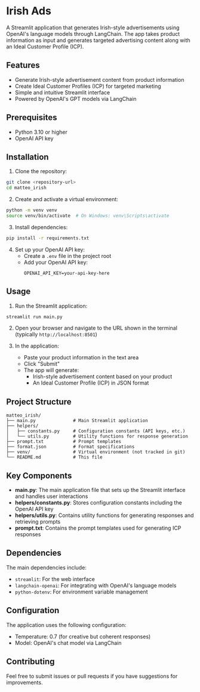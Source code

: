 # Irish Ads

A Streamlit application that generates Irish-style advertisements using OpenAI's language models through LangChain. The app takes product information as input and generates targeted advertising content along with an Ideal Customer Profile (ICP).

## Features

- Generate Irish-style advertisement content from product information
- Create Ideal Customer Profiles (ICP) for targeted marketing
- Simple and intuitive Streamlit interface
- Powered by OpenAI's GPT models via LangChain

## Prerequisites

- Python 3.10 or higher
- OpenAI API key

## Installation

1. Clone the repository:
```bash
git clone <repository-url>
cd matteo_irish
```

2. Create and activate a virtual environment:
```bash
python -m venv venv
source venv/bin/activate  # On Windows: venv\Scripts\activate
```

3. Install dependencies:
```bash
pip install -r requirements.txt
```

4. Set up your OpenAI API key:
   - Create a `.env` file in the project root
   - Add your OpenAI API key:
     ```
     OPENAI_API_KEY=your-api-key-here
     ```

## Usage

1. Run the Streamlit application:
```bash
streamlit run main.py
```

2. Open your browser and navigate to the URL shown in the terminal (typically `http://localhost:8501`)

3. In the application:
   - Paste your product information in the text area
   - Click "Submit"
   - The app will generate:
     - Irish-style advertisement content based on your product
     - An Ideal Customer Profile (ICP) in JSON format

## Project Structure

```
matteo_irish/
├── main.py              # Main Streamlit application
├── helpers/
│   ├── constants.py     # Configuration constants (API keys, etc.)
│   └── utils.py         # Utility functions for response generation
├── prompt.txt           # Prompt templates
├── format.json          # Format specifications
├── venv/                # Virtual environment (not tracked in git)
└── README.md            # This file
```

## Key Components

- **main.py**: The main application file that sets up the Streamlit interface and handles user interactions
- **helpers/constants.py**: Stores configuration constants including the OpenAI API key
- **helpers/utils.py**: Contains utility functions for generating responses and retrieving prompts
- **prompt.txt**: Contains the prompt templates used for generating ICP responses

## Dependencies

The main dependencies include:
- `streamlit`: For the web interface
- `langchain-openai`: For integrating with OpenAI's language models
- `python-dotenv`: For environment variable management

## Configuration

The application uses the following configuration:
- Temperature: 0.7 (for creative but coherent responses)
- Model: OpenAI's chat model via LangChain

## Contributing

Feel free to submit issues or pull requests if you have suggestions for improvements.